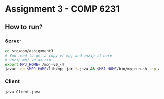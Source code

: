 # Assignment 3 - COMP 6231

## How to run?
### Server
```bash
cd src/com/assignment3
# You need to get a copy of mpj and unzip it here
# unzip mpj-v0_44.zip
export MPJ_HOME=./mpj-v0_44
javac -cp $MPJ_HOME/lib/mpj.jar *.java && $MPJ_HOME/bin/mpjrun.sh -np 4 Server
```

### Client
```bash
java Client.java
```
